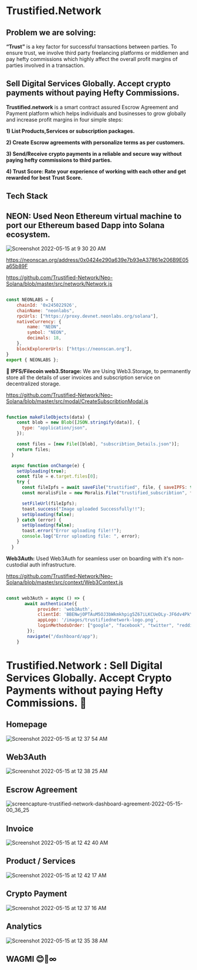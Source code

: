 # Trustified.Network 

## Problem we are solving: 

**“Trust”** is a key factor for successful transactions between parties. To ensure trust, we involve third party freelancing platforms or middlemen and pay hefty commissions which highly affect the overall profit margins of parties involved in a transaction. 

## Sell Digital Services Globally. Accept crypto payments without paying Hefty Commissions.

**Trustified.network** is a smart contract assured Escrow Agreement and Payment platform which helps individuals and businesses to grow globally and increase profit margins in four simple steps: 

**1) List Products,Services or subscription packages.** 

**2) Create Escrow agreements with personalize terms as per customers.** 

**3) Send/Receive crypto payments in a reliable and secure way without paying hefty commissions to third parties.** 

**4) Trust Score: Rate your experience of working with each other and get rewarded for best Trust Score.**  

## Tech Stack

## NEON: Used Neon Ethereum virtual machine to port our Ethereum based Dapp into Solana ecosystem.

![Screenshot 2022-05-15 at 9 30 20 AM](https://user-images.githubusercontent.com/45895007/168456621-856606de-06b2-4ee6-87f6-4f730475efbd.png)

https://neonscan.org/address/0x0424e290a639e7b93eA37861e206B9E05a65b89F

https://github.com/Trustified-Network/Neo-Solana/blob/master/src/network/Network.js

```javascript

const NEONLABS = {
    chainId: '0x245022926',
    chainName: "neonlabs",
    rpcUrls: ["https://proxy.devnet.neonlabs.org/solana"],
    nativeCurrency: {
        name: "NEON",
        symbol: "NEON",
        decimals: 18,
    },
    blockExplorerUrls: ["https://neonscan.org"],
} 
export { NEONLABS };

```

**💾 IPFS/Filecoin web3.Storage:** We are Using Web3.Storage, to permanently store all the details of user invoices and subscription service on decentralized storage. 

https://github.com/Trustified-Network/Neo-Solana/blob/master/src/modal/CreateSubscribtionModal.js

```javascript

function makeFileObjects(data) {  
    const blob = new Blob([JSON.stringify(data)], {
      type: "application/json",
    });

    const files = [new File([blob], "subscribtion_Details.json")];
    return files;
  }

  async function onChange(e) {
    setUploading(true);
    const file = e.target.files[0];
    try {
      const fileIpfs = await saveFile("trustified", file, { saveIPFS: true });
      const moralisFile = new Moralis.File("trustified_subscribtion", file);

      setFileUrl(fileIpfs);
      toast.success("Image uploaded Successfully!!");
      setUploading(false);
    } catch (error) {
      setUploading(false);
      toast.error("Error uploading file!!");
      console.log("Error uploading file: ", error);
    }
  }

```


 
**Web3Auth:** Used Web3Auth for seamless user on boarding with it's non-custodial auth infrastructure. 

https://github.com/Trustified-Network/Neo-Solana/blob/master/src/context/Web3Context.js

```javascript

const web3Auth = async () => {
       await authenticate({
            provider: 'web3Auth',  
            clientId: 'BBENwjOPTAuM5OJ3bWkmkhpig5Z67iLKCUeDLy-JF6dv4PkYHnwWfL4NQU3S2LscSEV4g-dsUjDj4NgbCgUot4s',
            appLogo: '/images/trustifiednetwork-logo.png',
            loginMethodsOrder: ["google", "facebook", "twitter", "reddit", "github", "linkedin", "email_passwordless"]
        });
        navigate("/dashboard/app");  
    }

```
# Trustified.Network :  Sell Digital Services Globally. Accept Crypto Payments without paying Hefty Commissions. 🤝

## Homepage
![Screenshot 2022-05-15 at 12 37 54 AM](https://user-images.githubusercontent.com/45895007/168445378-084aed6c-a2ca-4a7f-8958-abcce9ed27c0.png)

## Web3Auth
![Screenshot 2022-05-15 at 12 38 25 AM](https://user-images.githubusercontent.com/45895007/168445396-f7661c90-7d95-4592-8852-7bad94d3f31c.png)

## Escrow Agreement

![screencapture-trustified-network-dashboard-agreement-2022-05-15-00_36_25](https://user-images.githubusercontent.com/45895007/168445460-e1b5273b-707a-42ad-83a6-a7293afe7d0f.png)

## Invoice

![Screenshot 2022-05-15 at 12 42 40 AM](https://user-images.githubusercontent.com/45895007/168445485-b9a149b0-3db8-43b7-97c2-c22e50c082d8.png)

## Product / Services

![Screenshot 2022-05-15 at 12 42 17 AM](https://user-images.githubusercontent.com/45895007/168445499-d06ebe8e-2e8a-4a05-9ef1-d7bbb8de680c.png)

## Crypto Payment

![Screenshot 2022-05-15 at 12 37 16 AM](https://user-images.githubusercontent.com/45895007/168445507-ab0ad054-7f7b-456d-a477-f69a7db25e6e.png)

## Analytics

![Screenshot 2022-05-15 at 12 35 38 AM](https://user-images.githubusercontent.com/45895007/168445532-beda80f6-380b-44c2-9e5f-567c2d3c5287.png)


## WAGMI 😊🚀∞




